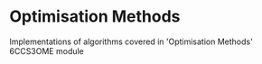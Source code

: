# Optimisation Methods 
Implementations of algorithms covered in 'Optimisation Methods' 6CCS3OME module
